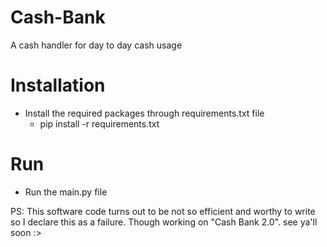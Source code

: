 # Cash-Bank
A cash handler for day to day cash usage

# Installation
- Install the required packages through requirements.txt file
  - pip install -r requirements.txt
# Run
- Run the main.py file




PS: This software code turns out to be not so efficient and worthy to write so I declare this as a failure. Though working on "Cash Bank 2.0". see ya'll soon :>
